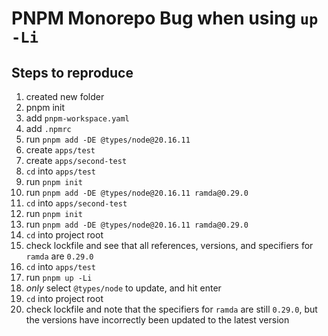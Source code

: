 # PNPM Monorepo Bug when using `up -Li`

## Steps to reproduce

1. created new folder
2. pnpm init
3. add `pnpm-workspace.yaml`
4. add `.npmrc`
5. run `pnpm add -DE @types/node@20.16.11`
6. create `apps/test`
7. create `apps/second-test`
8. `cd` into `apps/test`
9. run `pnpm init`
10. run `pnpm add -DE @types/node@20.16.11 ramda@0.29.0`
11. `cd` into `apps/second-test`
12. run `pnpm init`
13. run `pnpm add -DE @types/node@20.16.11 ramda@0.29.0`
14. `cd` into project root
15. check lockfile and see that all references, versions, and specifiers for `ramda` are `0.29.0`
16. `cd` into `apps/test`
17. run `pnpm up -Li`
18. _only_ select `@types/node` to update, and hit enter
19. `cd` into project root
20. check lockfile and note that the specifiers for `ramda` are still `0.29.0`, but the versions have incorrectly been updated to the latest version


